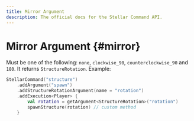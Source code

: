 ```yaml
---
title: Mirror Argument
description: The official docs for the Stellar Command API.
---
```


# Mirror Argument {#mirror}

Must be one of the following: `none`, `clockwise_90`, `counterclockwise_90` and `180`. It returns `StructureRotation`. Example:

```kotlin
StellarCommand("structure")
    .addArgument("spawn")
    .addStructureRotationArgument(name = "rotation")
    .addExecution<Player> {
        val rotation = getArgument<StructureRotation>("rotation")
        spawnStructure(rotation) // custom method
    }
```